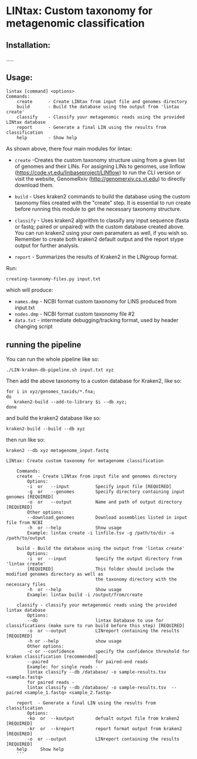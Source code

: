 # LINtax: Custom taxonomy for metagenomic classification

## Installation:

.....
## Usage:

```
lintax [command] <options>
Commands:
    create      - Create LINtax from input file and genomes directory
    build       - Build the database using the output from 'lintax create'
    classify    - Classify your metagenomic reads using the provided LINtax database
    report      - Generate a final LIN using the results from   classification
    help        - Show help
```
As shown above, there four main modules for lintax:
* `create` -Creates the custom taxonomy structure using from a given list of genomes and their LINs. For assigning LINs to genomes, use linflow (https://code.vt.edu/linbaseproject/LINflow) to run the CLI version or visit the website, GenomeRxiv (http://genomerxiv.cs.vt.edu) to directly download them. 

* `build` - Uses kraken2 commands to build the database using the custom taxonomy files created with the "create" step. It is essential to run create before running this module to get the necessary taxonomy structure.

* `classify` - Uses kraken2 algorithm to classify any input sequence (fasta or fastq; paired or unpaired) with the custom database created above. You can run kraken2 using your own paramaters as well, if you wish so. Remember to create both kraken2 default output and the report stype output for further analysis.

* `report` - Summarizes the results of Kraken2 in the LINgroup format. 




Run:
```
creating-taxonomy-files.py input.txt
```
which will produce:
* `names.dmp` - NCBI format custom taxonomy for LINS produced from input.txt
* `nodes.dmp` - NCBI format custom taxonomy file #2
* `data.txt` - intermediate debugging/tracking format, used by header changing script

## running the pipeline

You can run the whole pipeline like so:

```
./LIN-kraken-db-pipeline.sh input.txt xyz 
```

Then add the above taxonomy to a custon database for Kraken2, like so:
```
for i in xyz/genomes_taxids/*.fna;
do
   kraken2-build --add-to-library $i --db xyz;
done
```
and build the kraken2 database like so:
```
kraken2-build --build --db xyz
```
then run like so:
```
kraken2 --db xyz metagenome_input.fastq
```
```
LINtax: Create custom taxonomy for metagenome classification

    Commands:
    create  - Create LINtax from input file and genomes directory
        Options:
        -i  or   --input          Specify input file [REQUIRED]
        -g  or   --genomes        Specify directory containing input genomes [REQUIRED]
        -o  or   --output         Name and path of output directory [REQUIRED]
        Other options:
        --download_genomes        Download assemblies listed in input file from NCBI
        -h  or --help             Show usage
        Example: lintax create -i linfile.tsv -g /path/to/dir -o /path/to/output

    build - Build the database using the output from 'lintax create'
        Options:
        -i  or  --input           Specify the output directory from 'lintax create' 
        [REQUIRED]                This folder should include the modified genomes directory as well as 
                                  the taxonomy directory with the necessary files
        -h  or --help             Show usage
        Example: lintax build -i /output/from/create 
    
    classify - classify your metagenomic reads using the provided lintax database
        Options:
        --db                      lintax Database to use for classifications (make sure to run build before this step) [REQUIRED]       
        -o  or --output           LINreport containing the results [REQUIRED]
        -h or --help              show usage
        Other options:
        -c or --confidence        specify the confidence threshold for kraken classification [recommended]
        --paired                  for paired-end reads
        Example: for single reads - 
        lintax classify --db /database/ -o sample-results.tsv <sample.fastq>
        for paired reads - 
        lintax classify --db /database/ -o sample-results.tsv  --paired <sample_1.fastq> <sample_2.fastq>

    report  - Generate a final LIN using the results from classification
        Options:
        -ko  or  --koutput        defualt output file from kraken2 [REQUIRED]
        -kr  or  --kreport        report format output from kraken2 [REQUIRED]
        -o  or --output           LINreport containing the results [REQUIRED]
    help     Show help
    ```